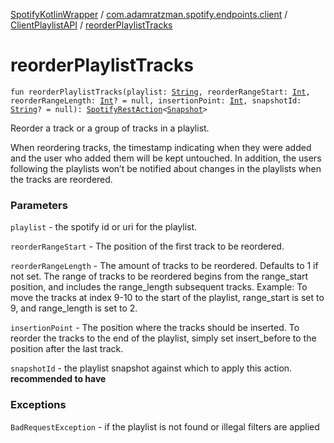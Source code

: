 [SpotifyKotlinWrapper](../../index.md) / [com.adamratzman.spotify.endpoints.client](../index.md) / [ClientPlaylistAPI](index.md) / [reorderPlaylistTracks](./reorder-playlist-tracks.md)

# reorderPlaylistTracks

`fun reorderPlaylistTracks(playlist: `[`String`](https://kotlinlang.org/api/latest/jvm/stdlib/kotlin/-string/index.html)`, reorderRangeStart: `[`Int`](https://kotlinlang.org/api/latest/jvm/stdlib/kotlin/-int/index.html)`, reorderRangeLength: `[`Int`](https://kotlinlang.org/api/latest/jvm/stdlib/kotlin/-int/index.html)`? = null, insertionPoint: `[`Int`](https://kotlinlang.org/api/latest/jvm/stdlib/kotlin/-int/index.html)`, snapshotId: `[`String`](https://kotlinlang.org/api/latest/jvm/stdlib/kotlin/-string/index.html)`? = null): `[`SpotifyRestAction`](../../com.adamratzman.spotify.main/-spotify-rest-action/index.md)`<`[`Snapshot`](-snapshot/index.md)`>`

Reorder a track or a group of tracks in a playlist.

When reordering tracks, the timestamp indicating when they were added and the user who added them will be kept
untouched. In addition, the users following the playlists won’t be notified about changes in the playlists
when the tracks are reordered.

### Parameters

`playlist` - the spotify id or uri for the playlist.

`reorderRangeStart` - The position of the first track to be reordered.

`reorderRangeLength` - The amount of tracks to be reordered. Defaults to 1 if not set.
The range of tracks to be reordered begins from the range_start position, and includes the range_length subsequent tracks.
Example: To move the tracks at index 9-10 to the start of the playlist, range_start is set to 9, and range_length is set to 2.

`insertionPoint` - The position where the tracks should be inserted. To reorder the tracks to the end of the playlist, simply set insert_before to the position after the last track.

`snapshotId` - the playlist snapshot against which to apply this action. **recommended to have**

### Exceptions

`BadRequestException` - if the playlist is not found or illegal filters are applied